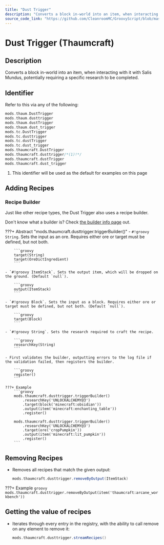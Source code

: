 ```yaml
---
title: "Dust Trigger"
description: "Converts a block in-world into an item, when interacting with it with Salis Mundus, potentially requiring a specific research to be completed."
source_code_link: "https://github.com/CleanroomMC/GroovyScript/blob/master/src/main/java/com/cleanroommc/groovyscript/compat/mods/thaumcraft/DustTrigger.java"
---
```


# Dust Trigger (Thaumcraft)

## Description

Converts a block in-world into an item, when interacting with it with Salis Mundus, potentially requiring a specific research to be completed.

## Identifier

Refer to this via any of the following:

```groovy hl_lines="10"
mods.thaum.DustTrigger
mods.thaum.dusttrigger
mods.thaum.dustTrigger
mods.thaum.dust_trigger
mods.tc.DustTrigger
mods.tc.dusttrigger
mods.tc.dustTrigger
mods.tc.dust_trigger
mods.thaumcraft.DustTrigger
mods.thaumcraft.dusttrigger/*(1)!*/
mods.thaumcraft.dustTrigger
mods.thaumcraft.dust_trigger
```

1. This identifier will be used as the default for examples on this page

## Adding Recipes

### Recipe Builder

Just like other recipe types, the Dust Trigger also uses a recipe builder.

Don't know what a builder is? Check [the builder info page](../../../groovy/builder.md) out.

???+ Abstract "mods.thaumcraft.dusttrigger.triggerBuilder()"
    - `#!groovy String`. Sets the input as an ore. Requires either ore or target must be defined, but not both.

        ```groovy
        target(String)
        target(OreDictIngredient)
        ```

    - `#!groovy ItemStack`. Sets the output item, which will be dropped on the ground. (Default `null`).

        ```groovy
        output(ItemStack)
        ```

    - `#!groovy Block`. Sets the input as a block. Requires either ore or target must be defined, but not both. (Default `null`).

        ```groovy
        target(Block)
        ```

    - `#!groovy String`. Sets the research required to craft the recipe.

        ```groovy
        researchKey(String)
        ```

    - First validates the builder, outputting errors to the log file if the validation failed, then registers the builder.

        ```groovy
        register()
        ```

    ???+ Example
        ```groovy
        mods.thaumcraft.dusttrigger.triggerBuilder()
            .researchKey('UNLOCKALCHEMY@3')
            .target(block('minecraft:obsidian'))
            .output(item('minecraft:enchanting_table'))
            .register()

        mods.thaumcraft.dusttrigger.triggerBuilder()
            .researchKey('UNLOCKALCHEMY@3')
            .target(ore('cropPumpkin'))
            .output(item('minecraft:lit_pumpkin'))
            .register()
        ```



## Removing Recipes

- Removes all recipes that match the given output:

    ```groovy
    mods.thaumcraft.dusttrigger.removeByOutput(ItemStack)
    ```

???+ Example
    ```groovy
    mods.thaumcraft.dusttrigger.removeByOutput(item('thaumcraft:arcane_workbench'))
    ```

## Getting the value of recipes

- Iterates through every entry in the registry, with the ability to call remove on any element to remove it:

    ```groovy
    mods.thaumcraft.dusttrigger.streamRecipes()
    ```
